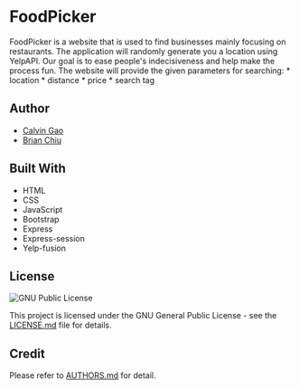 # FoodPicker

FoodPicker is a website that is used to find businesses mainly focusing on restaurants. 
The application will randomly generate you a location using YelpAPI. Our goal is to ease people's indecisiveness and help make the process fun.
The website will provide the given parameters for searching: 
	* location
	* distance
	* price
	* search tag

## Author
* [Calvin Gao](https://github.com/calvin-gao)
* [Brian Chiu](https://github.com/bchiu3)

## Built With
* HTML
* CSS
* JavaScript
* Bootstrap
* Express
* Express-session
* Yelp-fusion

## License
![](https://www.gnu.org/graphics/gplv3-or-later.svg "GNU Public License")

This project is licensed under the GNU General Public License - see the [LICENSE.md](LICENSE) file for details.

## Credit
Please refer to [AUTHORS.md](AUTHORS.md) for detail.

